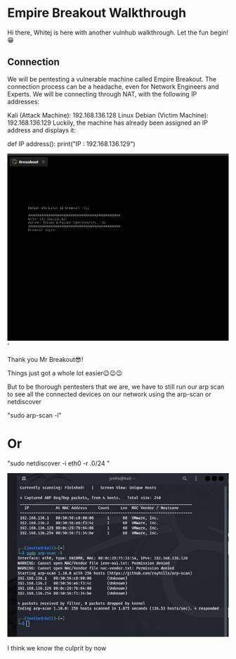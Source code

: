 # Empire Breakout Walkthrough

Hi there, Whitej is here with another vulnhub walkthrough. Let the fun begin!😁️


## Connection
We will be pentesting a vulnerable machine called Empire Breakout. The connection process can be a headache, even for Network Engineers and Experts. We will be connecting through NAT, with the following IP addresses:

Kali (Attack Machine): 192.168.136.128
Linux Debian (Victim Machine): 192.168.136.129
Luckily, the machine has already been assigned an IP address and displays it:

 def IP address():
  print("IP : 192.168.136.129")


![alt text](image.png)'


Thank you Mr Breakout😎️!
 
 Things just got a whole lot easier😉️😉️😉️
 
 But to be thorough pentesters that we are, we have to still run our arp scan to see all the connected devices on our network using the arp-scan or netdiscover

"sudo arp-scan -l"

# Or

"sudo netdiscover -i eth0 -r <Ip adress range>.0/24 "

 ![alt text](image-1.png)

 I think we  know the culprit by now